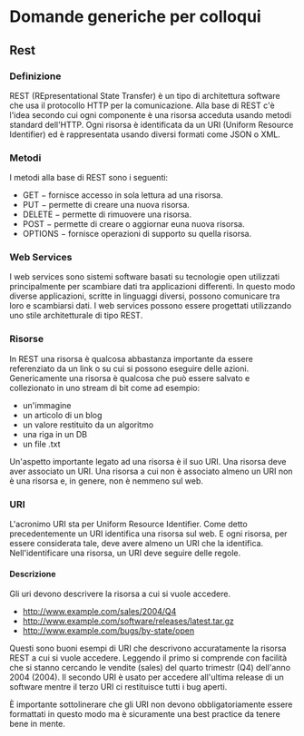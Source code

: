 # Domande generiche per colloqui

## Rest

### Definizione
REST (REpresentational State Transfer) è un tipo di architettura software che usa il protocollo 
HTTP per la comunicazione.
Alla base di REST c'è l'idea secondo cui ogni componente è una risorsa acceduta usando metodi
standard dell'HTTP.
Ogni risorsa è identificata da un URI (Uniform Resource Identifier) ed è rappresentata usando 
diversi formati come JSON o XML.

### Metodi
I metodi alla base di REST sono i seguenti:

* GET − fornisce accesso in sola lettura ad una risorsa.
* PUT − permette di creare una nuova risorsa.
* DELETE − permette di rimuovere una risorsa.
* POST − permette di creare o aggiornar euna nuova risorsa.
* OPTIONS − fornisce operazioni di supporto su quella risorsa.

### Web Services
I web services sono sistemi software basati su tecnologie open utilizzati principalmente
per scambiare dati tra applicazioni differenti.
In questo modo diverse applicazioni, scritte in linguaggi diversi, possono comunicare tra 
loro e scambiarsi dati.
I web services possono essere progettati utilizzando uno stile architetturale di tipo REST.

### Risorse
In REST una risorsa è qualcosa abbastanza importante da essere referenziato da un link o su
cui si possono eseguire delle azioni.
Genericamente una risorsa è qualcosa che può essere salvato e collezionato in uno stream di bit
come ad esempio:
* un'immagine
* un articolo di un blog
* un valore restituito da un algoritmo
* una riga in un DB
* un file .txt

Un'aspetto importante legato ad una risorsa è il suo URI. Una risorsa deve aver associato
un URI. Una risorsa a cui non è associato almeno un URI non è una risorsa e, in genere,
non è nemmeno sul web.

### URI
L'acronimo URI sta per Uniform Resource Identifier.
Come detto precedentemente un URI identifica una risorsa sul web. E ogni risorsa, per essere
considerata tale, deve avere almeno un URI che la identifica.
Nell'identificare una risorsa, un URI deve seguire delle regole.

#### Descrizione
Gli uri devono descrivere la risorsa a cui si vuole accedere.
* http://www.example.com/sales/2004/Q4
* http://www.example.com/software/releases/latest.tar.gz
* http://www.example.com/bugs/by-state/open

Questi sono buoni esempi di URI che descrivono accuratamente la risorsa REST a cui 
si vuole accedere.
Leggendo il primo si comprende con facilità che si stanno cercando le vendite (sales) del 
quarto trimestr (Q4) dell'anno 2004 (2004).
Il secondo URI è usato per accedere all'ultima release di un software mentre il terzo URI
ci restituisce tutti i bug aperti.

È importante sottolinerare che gli URI non devono obbligatoriamente essere formattati
in questo modo ma è sicuramente una best practice da tenere bene in mente.

